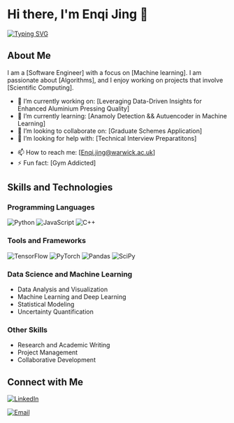 # Hi there, I'm Enqi Jing 👋

[![Typing SVG](https://readme-typing-svg.demolab.com?font=Fira+Code&pause=1000&color=F7B32F&background=8AFFA100&center=true&random=false&width=435&lines=Welcome+to+My+Github+Profile+Page)](https://git.io/typing-svg)

## About Me

I am a [Software Engineer] with a focus on [Machine learning]. I am passionate about [Algorithms], and I enjoy working on projects that involve [Scientific Computing].

- 🔭 I’m currently working on: [Leveraging Data-Driven Insights for Enhanced Aluminium Pressing Quality]
- 🌱 I’m currently learning: [Anamoly Detection && Autuencoder in Machine Learning]
- 👯 I’m looking to collaborate on: [Graduate Schemes Application]
- 🤔 I’m looking for help with: [Technical Interview Preparatitons]
<!-- - 💬 Ask me about: [Your Areas of Expertise] -->
- 📫 How to reach me: [Enqi.jing@warwick.ac.uk]
- ⚡ Fun fact: [Gym Addicted]

## Skills and Technologies

### Programming Languages
![Python](https://img.shields.io/badge/-Python-3776AB?style=flat-square&logo=python&logoColor=white)
![JavaScript](https://img.shields.io/badge/-JavaScript-F7DF1E?style=flat-square&logo=javascript&logoColor=black)
![C++](https://img.shields.io/badge/-C++-00599C?style=flat-square&logo=c%2B%2B&logoColor=white)

### Tools and Frameworks
![TensorFlow](https://img.shields.io/badge/-TensorFlow-FF6F00?style=flat-square&logo=tensorflow&logoColor=white)
![PyTorch](https://img.shields.io/badge/-PyTorch-EE4C2C?style=flat-square&logo=pytorch&logoColor=white)
![Pandas](https://img.shields.io/badge/-Pandas-150458?style=flat-square&logo=pandas&logoColor=white)
![SciPy](https://img.shields.io/badge/-SciPy-8CAAE6?style=flat-square&logo=scipy&logoColor=white)

### Data Science and Machine Learning
- Data Analysis and Visualization
- Machine Learning and Deep Learning
- Statistical Modeling
- Uncertainty Quantification

### Other Skills
- Research and Academic Writing
- Project Management
- Collaborative Development


<!--
## Projects

### [Project 1 Title](Link to Project)
![Project 1 Screenshot](Link to Screenshot or Badge)

Description of Project 1. Highlight the key features, technologies used, and the impact of the project.

### [Project 2 Title](Link to Project)
![Project 2 Screenshot](Link to Screenshot or Badge)

Description of Project 2. Highlight the key features, technologies used, and the impact of the project.

## Publications and Research

### [Research Paper 1 Title](Link to Paper)
Summary of Research Paper 1. Mention the journal/conference, main contributions, and significance.

### [Research Paper 2 Title](Link to Paper)
Summary of Research Paper 2. Mention the journal/conference, main contributions, and significance.
-->
## Connect with Me

[![LinkedIn](https://img.shields.io/badge/-LinkedIn-0077B5?style=flat-square&logo=linkedin&logoColor=white)](https://www.linkedin.com/in/enqi-jing-b36600157/)

[![Email](https://img.shields.io/badge/-Email-D14836?style=flat-square&logo=gmail&logoColor=white)](mailto:Enqi.Jing@warwick.ac.uk)


<!-- Optional: Add other sections such as achievements, certificates, etc. -->
